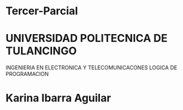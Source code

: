 # Tercer-Parcial  
# UNIVERSIDAD POLITECNICA DE TULANCINGO 

INGENIERIA EN ELECTRONICA Y TELECOMUNICACONES 
LOGICA DE PROGRAMACION 

# Karina Ibarra Aguilar

